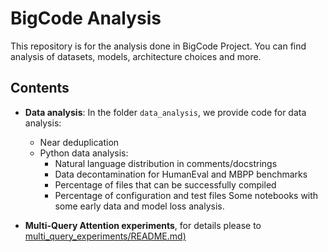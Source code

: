
# BigCode Analysis
This repository is for the analysis done in BigCode Project. You can find analysis of datasets, models, architecture choices and more.

## Contents
* **Data analysis**: In the folder `data_analysis`, we provide code for data analysis:
  * Near deduplication
  * Python data analysis:
    * Natural language distribution in comments/docstrings 
    * Data decontamination for HumanEval and MBPP benchmarks
    * Percentage of files that can be successfully compiled
    * Percentage of configuration and test files
Some notebooks with some early data and model loss analysis.

* **Multi-Query Attention experiments**, for details please to [multi_query_experiments/README.md)](/multi_query_experiments/README.md)
